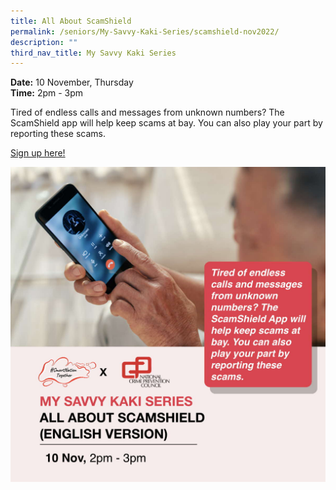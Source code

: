 ```yaml
---
title: All About ScamShield
permalink: /seniors/My-Savvy-Kaki-Series/scamshield-nov2022/
description: ""
third_nav_title: My Savvy Kaki Series
---
```

**Date:** 10 November, Thursday
<br> **Time:** 2pm - 3pm

Tired of endless calls and messages from unknown numbers? The ScamShield app will help keep scams at bay. You can also play your part by reporting these scams.

[Sign up here!](https://www.eventbrite.sg/e/improving-your-health-through-data-toyl-x-tech-bazaar-tickets-430746352937?aff=odcleoeventsincollection) 

![free webinar on scamshield app for seniors in english](/images/Nov%202022/Seniors_10%20Nov%20(Eng).jpeg)